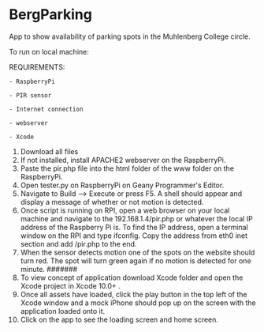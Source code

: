 # BergParking
App to show availability of parking spots in the Muhlenberg College circle.

To run on local machine:
  
 REQUIREMENTS:
 
    - RaspberryPi
    
    - PIR sensor
    
    - Internet connection
    
    - webserver
    
    - Xcode
  
  1. Download all files
  2. If not installed, install APACHE2 webserver on the RaspberryPi.
  3. Paste the pir.php file into the html folder of the www folder on the RaspberryPi.
  4. Open tester.py on RaspberryPi on Geany Programmer's Editor.
  5. Navigate to Build --> Execute or press F5. A shell should appear and display a message of whether or not motion is detected. 
  6. Once script is running on RPI, open a web browser on your local machine and navigate to the 192.168.1.4/pir.php or whatever the local IP address of the Raspberry Pi is. To find the IP address, open a terminal window on the RPI and type ifconfig. Copy the address from eth0 inet section and add /pir.php to the end. 
  7. When the sensor detects motion one of the spots on the website should turn red. The spot will turn green again if no motion is detected for one minute.
  #######
  8. To view concept of application download Xcode folder and open the Xcode project in Xcode 10.0+ .
  9. Once all assets have loaded, click the play button in the top left of the Xcode window and a mock iPhone should pop up on the screen with the application loaded onto it. 
  10. Click on the app to see the loading screen and home screen.
